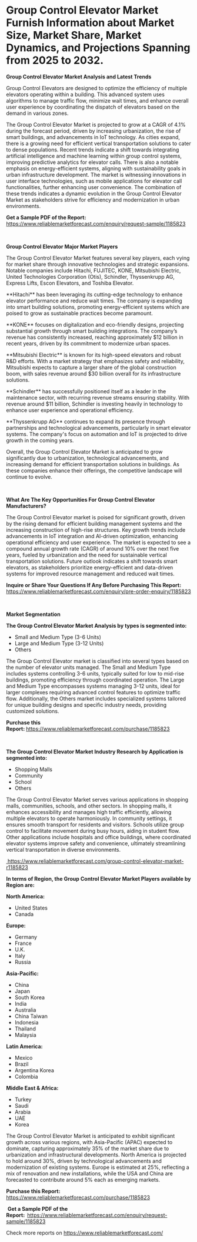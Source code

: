 <p><h1>Group Control Elevator Market Furnish Information about Market Size, Market Share, Market Dynamics, and Projections Spanning from 2025 to 2032.</h1></p><p><strong>Group Control Elevator Market Analysis and Latest Trends</strong></p>
<p><p>Group Control Elevators are designed to optimize the efficiency of multiple elevators operating within a building. This advanced system uses algorithms to manage traffic flow, minimize wait times, and enhance overall user experience by coordinating the dispatch of elevators based on the demand in various zones. </p><p>The Group Control Elevator Market is projected to grow at a CAGR of 4.1% during the forecast period, driven by increasing urbanization, the rise of smart buildings, and advancements in IoT technology. As cities expand, there is a growing need for efficient vertical transportation solutions to cater to dense populations. Recent trends indicate a shift towards integrating artificial intelligence and machine learning within group control systems, improving predictive analytics for elevator calls. There is also a notable emphasis on energy-efficient systems, aligning with sustainability goals in urban infrastructure development. The market is witnessing innovations in user interface technologies, such as mobile applications for elevator call functionalities, further enhancing user convenience. The combination of these trends indicates a dynamic evolution in the Group Control Elevator Market as stakeholders strive for efficiency and modernization in urban environments.</p></p>
<p><strong>Get a Sample PDF of the Report:&nbsp;</strong> <a href="https://www.reliablemarketforecast.com/enquiry/request-sample/1185823?utm_campaign=2015&utm_medium=2&utm_source=Github&utm_content=ia&utm_term=11012025&utm_id=group-control-elevator">https://www.reliablemarketforecast.com/enquiry/request-sample/1185823</a></p>
<p>&nbsp;</p>
<p><strong>Group Control Elevator Major Market Players</strong></p>
<p><p>The Group Control Elevator Market features several key players, each vying for market share through innovative technologies and strategic expansions. Notable companies include Hitachi, FUJITEC, KONE, Mitsubishi Electric, United Technologies Corporation (Otis), Schindler, Thyssenkrupp AG, Express Lifts, Escon Elevators, and Toshiba Elevator.</p><p>**Hitachi** has been leveraging its cutting-edge technology to enhance elevator performance and reduce wait times. The company is expanding into smart building solutions, promoting energy-efficient systems which are poised to grow as sustainable practices become paramount.</p><p>**KONE** focuses on digitalization and eco-friendly designs, projecting substantial growth through smart building integrations. The company’s revenue has consistently increased, reaching approximately $12 billion in recent years, driven by its commitment to modernize urban spaces.</p><p>**Mitsubishi Electric** is known for its high-speed elevators and robust R&D efforts. With a market strategy that emphasizes safety and reliability, Mitsubishi expects to capture a larger share of the global construction boom, with sales revenue around $30 billion overall for its infrastructure solutions.</p><p>**Schindler** has successfully positioned itself as a leader in the maintenance sector, with recurring revenue streams ensuring stability. With revenue around $11 billion, Schindler is investing heavily in technology to enhance user experience and operational efficiency.</p><p>**Thyssenkrupp AG** continues to expand its presence through partnerships and technological advancements, particularly in smart elevator systems. The company's focus on automation and IoT is projected to drive growth in the coming years.</p><p>Overall, the Group Control Elevator Market is anticipated to grow significantly due to urbanization, technological advancements, and increasing demand for efficient transportation solutions in buildings. As these companies enhance their offerings, the competitive landscape will continue to evolve.</p></p>
<p>&nbsp;</p>
<p><strong>What Are The Key Opportunities For Group Control Elevator Manufacturers?</strong></p>
<p><p>The Group Control Elevator market is poised for significant growth, driven by the rising demand for efficient building management systems and the increasing construction of high-rise structures. Key growth trends include advancements in IoT integration and AI-driven optimization, enhancing operational efficiency and user experience. The market is expected to see a compound annual growth rate (CAGR) of around 10% over the next five years, fueled by urbanization and the need for sustainable vertical transportation solutions. Future outlook indicates a shift towards smart elevators, as stakeholders prioritize energy-efficient and data-driven systems for improved resource management and reduced wait times.</p></p>
<p><strong>Inquire or Share Your Questions If Any Before Purchasing This Report:</strong> <a href="https://www.reliablemarketforecast.com/enquiry/pre-order-enquiry/1185823?utm_campaign=2015&utm_medium=2&utm_source=Github&utm_content=ia&utm_term=11012025&utm_id=group-control-elevator">https://www.reliablemarketforecast.com/enquiry/pre-order-enquiry/1185823</a></p>
<p>&nbsp;</p>
<p><strong>Market Segmentation</strong></p>
<p><strong>The Group Control Elevator Market Analysis by types is segmented into:</strong></p>
<p><ul><li>Small and Medium Type (3-6 Units)</li><li>Large and Medium Type (3-12 Units)</li><li>Others</li></ul></p>
<p><p>The Group Control Elevator market is classified into several types based on the number of elevator units managed. The Small and Medium Type includes systems controlling 3-6 units, typically suited for low to mid-rise buildings, promoting efficiency through coordinated operation. The Large and Medium Type encompasses systems managing 3-12 units, ideal for larger complexes requiring advanced control features to optimize traffic flow. Additionally, the Others market includes specialized systems tailored for unique building designs and specific industry needs, providing customized solutions.</p></p>
<p><strong>Purchase this Report:&nbsp;</strong><a href="https://www.reliablemarketforecast.com/purchase/1185823?utm_campaign=2015&utm_medium=2&utm_source=Github&utm_content=ia&utm_term=11012025&utm_id=group-control-elevator">https://www.reliablemarketforecast.com/purchase/1185823</a></p>
<p>&nbsp;</p>
<p><strong>The Group Control Elevator Market Industry Research by Application is segmented into:</strong></p>
<p><ul><li>Shopping Malls</li><li>Community</li><li>School</li><li>Others</li></ul></p>
<p><p>The Group Control Elevator Market serves various applications in shopping malls, communities, schools, and other sectors. In shopping malls, it enhances accessibility and manages high traffic efficiently, allowing multiple elevators to operate harmoniously. In community settings, it ensures smooth transport for residents and visitors. Schools utilize group control to facilitate movement during busy hours, aiding in student flow. Other applications include hospitals and office buildings, where coordinated elevator systems improve safety and convenience, ultimately streamlining vertical transportation in diverse environments.</p></p>
<p><a href="https://www.reliablemarketforecast.com/group-control-elevator-market-r1185823?utm_campaign=2015&utm_medium=2&utm_source=Github&utm_content=ia&utm_term=11012025&utm_id=group-control-elevator">&nbsp;https://www.reliablemarketforecast.com/group-control-elevator-market-r1185823</a></p>
<p><strong>In terms of Region, the Group Control Elevator Market Players available by Region are:</strong></p>
<p>
    <p> <strong> North America: </strong>
        <ul>
            <li>United States</li>
            <li>Canada</li>
        </ul>
        </p> 
    <p> <strong> Europe: </strong>
        <ul>
            <li>Germany</li>
            <li>France</li>
            <li>U.K.</li>
            <li>Italy</li>
            <li>Russia</li>
        </ul>
        </p> 
    <p> <strong> Asia-Pacific: </strong>
        <ul>
            <li>China</li>
            <li>Japan</li>
            <li>South Korea</li>
            <li>India</li>
            <li>Australia</li>
            <li>China Taiwan</li>
            <li>Indonesia</li>
            <li>Thailand</li>
            <li>Malaysia</li>
        </ul>
        </p> 
    <p> <strong> Latin America: </strong>
        <ul>
            <li>Mexico</li>
            <li>Brazil</li>
            <li>Argentina Korea</li>
            <li>Colombia</li>
        </ul>
        </p> 
    <p> <strong> Middle East & Africa: </strong>
        <ul>
            <li>Turkey</li>
            <li>Saudi</li>
            <li>Arabia</li>
            <li>UAE</li>
            <li>Korea</li>
        </ul>
    </p>
    </p>
<p><p>The Group Control Elevator Market is anticipated to exhibit significant growth across various regions, with Asia-Pacific (APAC) expected to dominate, capturing approximately 35% of the market share due to urbanization and infrastructural developments. North America is projected to hold around 30%, driven by technological advancements and modernization of existing systems. Europe is estimated at 25%, reflecting a mix of renovation and new installations, while the USA and China are forecasted to contribute around 5% each as emerging markets.</p></p>
<p><strong>Purchase this Report: </strong><a href="https://www.reliablemarketforecast.com/purchase/1185823?utm_campaign=2015&utm_medium=2&utm_source=Github&utm_content=ia&utm_term=11012025&utm_id=group-control-elevator">https://www.reliablemarketforecast.com/purchase/1185823</a></p>
<p>&nbsp;<strong>Get a Sample PDF of the Report:&nbsp;&nbsp;</strong><a href="https://www.reliablemarketforecast.com/enquiry/request-sample/1185823?utm_campaign=2015&utm_medium=2&utm_source=Github&utm_content=ia&utm_term=11012025&utm_id=group-control-elevator">https://www.reliablemarketforecast.com/enquiry/request-sample/1185823</a></p>
<p><strong></strong></p>
<p>Check more reports on <a href="https://www.reliablemarketforecast.com/?utm_campaign=2015&utm_medium=2&utm_source=Github&utm_content=ia&utm_term=11012025&utm_id=group-control-elevator">https://www.reliablemarketforecast.com/</a></p>
